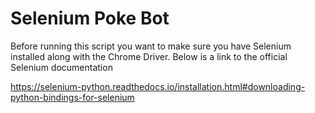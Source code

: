 # Selenium Poke Bot

Before running this script you want to make sure
you have Selenium installed along with the Chrome 
Driver. Below is a link to the official Selenium
documentation

https://selenium-python.readthedocs.io/installation.html#downloading-python-bindings-for-selenium